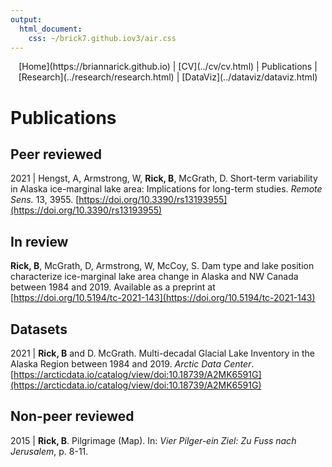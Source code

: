 ```yaml
---
output: 
  html_document: 
    css: ~/brick7.github.iov3/air.css
---
```

<center>
[Home](https://briannarick.github.io) | [CV](../cv/cv.html) | Publications | [Research](../research/research.html) | [DataViz](../dataviz/dataviz.html)
</center>

# Publications

## Peer reviewed
2021 | Hengst, A, Armstrong, W, **Rick, B**, McGrath, D. Short-term variability in Alaska ice-marginal lake area: Implications for long-term studies. *Remote Sens.* 13, 3955. [https://doi.org/10.3390/rs13193955](https://doi.org/10.3390/rs13193955)

## In review
**Rick, B**, McGrath, D, Armstrong, W, McCoy, S. Dam type and lake position characterize ice-marginal lake area change in Alaska and NW Canada between 1984 and 2019. Available as a preprint at [https://doi.org/10.5194/tc-2021-143](https://doi.org/10.5194/tc-2021-143)

## Datasets
2021 | **Rick, B** and D. McGrath. Multi-decadal Glacial Lake Inventory in the Alaska Region between 1984 and 2019. *Arctic Data Center*. [https://arcticdata.io/catalog/view/doi:10.18739/A2MK6591G](https://arcticdata.io/catalog/view/doi:10.18739/A2MK6591G)

## Non-peer reviewed
2015 | **Rick, B**. Pilgrimage (Map). In: *Vier Pilger-ein Ziel: Zu Fuss nach Jerusalem*, p. 8-11.
